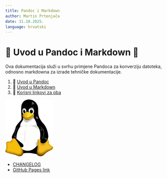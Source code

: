 ```yaml
---
title: Pandoc i Markdown
author: Martin Prtenjača
date: 31.10.2025.
language: hrvatski
---
```

# 🍕 Uvod u Pandoc i Markdown 🍕
Ova dokumentacija služi u svrhu primjene Pandoca za konverziju datoteka, odnosno markdowna za izrade tehničke dokumentacije.

1. 🍄 [Uvod u Pandoc](docs/02-pandoc-primjeri-konverzije.md)
2. 🍔 [Uvod u Markdown](docs/01-markdown-primjeri.md)
3. 🥠 [Korisni linkovi za oba](docs/resources.md)

<img src="Tux.png" width="30%" height="30%">

- [CHANGELOG](docs/CHANGELOG.md)
- [GitHub Pages link](stormhb.github.io/pandoc-markdown/)
